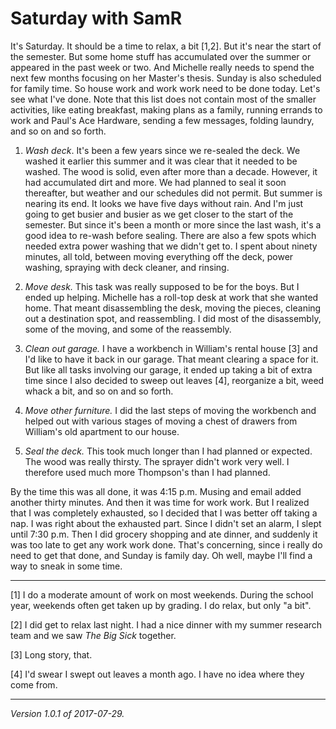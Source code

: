 Saturday with SamR
==================

It's Saturday.  It should be a time to relax, a bit [1,2].  But it's near
the start of the semester.  But some home stuff has accumulated over
the summer or appeared in the past week or two.  And Michelle really
needs to spend the next few months focusing on her Master's thesis.
Sunday is also scheduled for family time.  So house work and work work
need to be done today.  Let's see what I've done.  Note that this list
does not contain most of the smaller activities, like eating breakfast,
making plans as a family, running errands to work and Paul's Ace Hardware,
sending a few messages, folding laundry, and so on and so forth.

1. _Wash deck_.  It's been a few years since we re-sealed the deck.
We washed it earlier this summer and it was clear that it needed to be
washed.  The wood is solid, even after more than a decade.  However,
it had accumulated dirt and more.  We had planned to seal it soon
thereafter, but weather and our schedules did not permit.  But summer
is nearing its end.  It looks we have five days without rain.  And I'm
just going to get busier and busier as we get closer to the start of
the semester.  But since it's been a month or more since the last wash,
it's a good idea to re-wash before sealing.  There are also a few spots
which needed extra power washing that we didn't get to.  I spent about
ninety minutes, all told, between moving everything off the deck, power
washing, spraying with deck cleaner, and rinsing.

1. _Move desk._  This task was really supposed to be for the boys.
But I ended up helping.  Michelle has a roll-top desk at work that she
wanted home.  That meant disassembling the desk, moving the pieces,
cleaning out a destination spot, and reassembling.  I did most of the
disassembly, some of the moving, and some of the reassembly.

1. _Clean out garage._  I have a workbench in William's rental house [3]
and I'd like to have it back in our garage.  That meant clearing a space
for it.  But like all tasks involving our garage, it ended up taking a
bit of extra time since I also decided to sweep out leaves [4], reorganize
a bit, weed whack a bit, and so on and so forth.

1. _Move other furniture._  I did the last steps of moving the workbench
and helped out with various stages of moving a chest of drawers from
William's old apartment to our house.

1. _Seal the deck._  This took much longer than I had planned or expected.
The wood was really thirsty.  The sprayer didn't work very well.
I therefore used much more Thompson's than I had planned.

By the time this was all done, it was 4:15 p.m.  Musing and email added
another thirty minutes.  And then it was time for work work.  But I
realized that I was completely exhausted, so I decided that I was better
off taking a nap.  I was right about the exhausted part.  Since I didn't
set an alarm, I slept until 7:30 p.m.  Then I did grocery shopping and
ate dinner, and suddenly it was too late to get any work work done.  That's
concerning, since i really do need to get that done, and Sunday is family
day.  Oh well, maybe I'll find a way to sneak in some time.

---

[1] I do a moderate amount of work on most weekends.  During the school
year, weekends often get taken up by grading.  I do relax, but only
"a bit".

[2] I did get to relax last night.  I had a nice dinner with my summer
research team and we saw _The Big Sick_ together.

[3] Long story, that.

[4] I'd swear I swept out leaves a month ago.  I have no idea where they
come from.

---

*Version 1.0.1 of 2017-07-29.*
